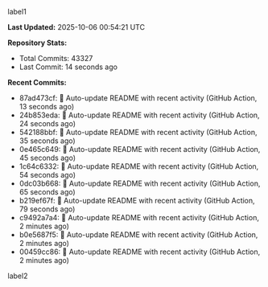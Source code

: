 
label1 
<!-- ACTIVITY_START -->
**Last Updated:** 2025-10-06 00:54:21 UTC

**Repository Stats:**
- Total Commits: 43327
- Last Commit: 14 seconds ago

**Recent Commits:**
- 87ad473cf: 🤖 Auto-update README with recent activity (GitHub Action, 13 seconds ago)
- 24b853eda: 🤖 Auto-update README with recent activity (GitHub Action, 24 seconds ago)
- 542188bbf: 🤖 Auto-update README with recent activity (GitHub Action, 35 seconds ago)
- 0e465c649: 🤖 Auto-update README with recent activity (GitHub Action, 45 seconds ago)
- 1c64c6332: 🤖 Auto-update README with recent activity (GitHub Action, 54 seconds ago)
- 0dc03b668: 🤖 Auto-update README with recent activity (GitHub Action, 65 seconds ago)
- b219ef67f: 🤖 Auto-update README with recent activity (GitHub Action, 79 seconds ago)
- c9492a7a4: 🤖 Auto-update README with recent activity (GitHub Action, 2 minutes ago)
- b0e5687f5: 🤖 Auto-update README with recent activity (GitHub Action, 2 minutes ago)
- 00459cc86: 🤖 Auto-update README with recent activity (GitHub Action, 2 minutes ago)
<!-- ACTIVITY_END -->

label2

